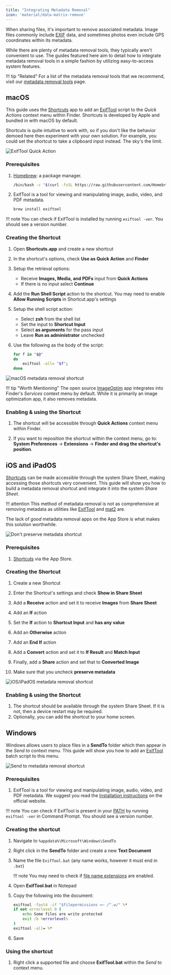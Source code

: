 ```yaml
---
title: "Integrating Metadata Removal"
icon: 'material/data-matrix-remove'
---
```


When sharing files, it's important to remove associated metadata. Image files commonly include [EXIF](https://en.wikipedia.org/wiki/Exif) data, and sometimes photos even include GPS coordinates within its metadata.

While there are plenty of metadata removal tools, they typically aren't convenient to use. The guides featured here aim to detail how to integrate metadata removal tools in a simple fashion by utilizing easy-to-access system features.

!!! tip "Related"
    For a list of the metadata removal tools that we recommend, visit our [metadata removal tools](../metadata-removal-tools.md) page.

## macOS

This guide uses the [Shortcuts](https://support.apple.com/guide/shortcuts-mac/intro-to-shortcuts-apdf22b0444c/mac) app to add an [ExifTool](../metadata-removal-tools.md#exiftool) script to the *Quick Actions* context menu within Finder. Shortcuts is developed by Apple and bundled in with macOS by default.

Shortcuts is quite intuitive to work with, so if you don't like the behavior demoed here then experiment with your own solution. For example, you could set the shortcut to take a clipboard input instead. The sky's the limit.

![ExifTool Quick Action](../assets/img/integrating-metadata-removal/preview-macos.png)

### Prerequisites

1. [Homebrew](https://brew.sh): a package manager.

    ```bash
    /bin/bash -c "$(curl -fsSL https://raw.githubusercontent.com/Homebrew/install/HEAD/install.sh)"
    ```

2. ExifTool is a tool for viewing and manipulating image, audio, video, and PDF metadata.

    ```bash
    brew install exiftool
    ```

!!! note
    You can check if ExifTool is installed by running `exiftool -ver`. You should see a version number.

### Creating the Shortcut

1. Open **Shortcuts.app** and create a new shortcut

2. In the shortcut's options, check **Use as Quick Action** and **Finder**

3. Setup the retrieval options:

    - Receive **Images, Media, and PDFs** input from **Quick Actions**
    - If there is no input select **Continue**

4. Add the **Run Shell Script** action to the shortcut. You may need to enable **Allow Running Scripts** in Shortcut.app's settings

5. Setup the shell script action:
     - Select **zsh** from the shell list
     - Set the input to **Shortcut Input**
     - Select **as arguments** for the pass input
     - Leave **Run as administrator** unchecked

6. Use the following as the body of the script:

    ```bash
    for f in "$@"
    do
        exiftool -all= "$f";
    done
    ```

![macOS metadata removal shortcut](../assets/img/integrating-metadata-removal/shortcut-macos.png)

!!! tip "Worth Mentioning"
    The open source [ImageOptim](https://imageoptim.com/mac) app integrates into Finder's *Services* context menu by default. While it is primarily an image optimization app, it also removes metadata.

### Enabling & using the Shortcut

1. The shortcut will be accessible through **Quick Actions** context menu within Finder.

2. If you want to reposition the shortcut within the context menu, go to:<br>
   **System Preferences** → **Extensions** → **Finder and drag the shortcut's position**.

## iOS and iPadOS

[Shortcuts](https://support.apple.com/guide/shortcuts/welcome/ios) can be made accessible through the system Share Sheet, making accessing those shortcuts very convenient. This guide will show you how to build a metadata removal shortcut and integrate it into the system *Share Sheet*.

!!! attention
    This method of metadata removal is not as comprehensive at removing metadata as utilities like [ExifTool](../metadata-removal-tools.md#exiftool) and [mat2](../metadata-removal-tools.md#mat2) are.

The lack of *good* metadata removal apps on the App Store is what makes this solution worthwhile.

![Don't preserve metadata shortcut](../assets/img/integrating-metadata-removal/preview-ios.png)

### Prerequisites

1. [Shortcuts](https://apps.apple.com/us/app/shortcuts/id915249334) via the App Store.

### Creating the Shortcut

1. Create a new Shortcut

2. Enter the Shortcut's settings and check **Show in Share Sheet**

3. Add a **Receive** action and set it to receive **Images** from **Share Sheet**

4. Add an **If** action

5. Set the **If** action to **Shortcut Input** and **has any value**

6. Add an **Otherwise** action

7. Add an **End If** action

8. Add a **Convert** action and set it to **If Result** and **Match Input**

9. Finally, add a **Share** action and set that to **Converted Image**

10. Make sure that you uncheck **preserve metadata**

![iOS/iPadOS metadata removal shortcut](../assets/img/integrating-metadata-removal/shortcut-ios.png)

### Enabling & using the Shortcut

1. The shortcut should be available through the system Share Sheet. If it is not, then a device restart may be required.
2. Optionally, you can add the shortcut to your home screen.

## Windows

Windows allows users to place files in a **SendTo** folder which then appear in the *Send to* context menu. This guide will show you how to add an [ExifTool](../metadata-removal-tools.md#exiftool) batch script to this menu.

![Send to metadata removal shortcut](../assets/img/integrating-metadata-removal/preview-windows.jpg)

### Prerequisites

1. ExifTool is a tool for viewing and manipulating image, audio, video, and PDF metadata. We suggest you read the [Installation instructions](https://exiftool.org/install.html#Windows) on the official website.

!!! note
    You can check if ExifTool is present in your [PATH](https://www.computerhope.com/issues/ch000549.htm) by running `exiftool -ver` in Command Prompt. You should see a version number.

### Creating the shortcut

1. Navigate to `%appdata%\Microsoft\Windows\SendTo`

2. Right click in the **SendTo** folder and create a new **Text Document**

3. Name the file `ExifTool.bat` (any name works, however it must end in `.bat`)

    !!! note
        You may need to check if [file name extensions](https://support.microsoft.com/en-us/windows/common-file-name-extensions-in-windows-da4a4430-8e76-89c5-59f7-1cdbbc75cb01) are enabled.

4. Open **ExifTool.bat** in Notepad

5. Copy the following into the document:

    ```bat
    exiftool -fast4 -if "$filepermissions =~ /^.w/" %*
    if not errorlevel 0 (
        echo Some files are write protected
        exit /b %errorlevel%
    )
    exiftool -all= %*
    ```

6. Save

### Using the shortcut

1. Right click a supported file and choose **ExifTool.bat** within the *Send to* context menu.
